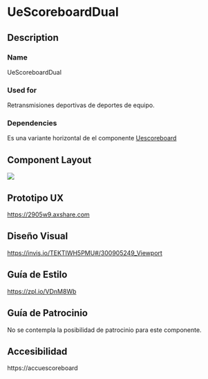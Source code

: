 <!-- ![](https://raw.githubusercontent.com/iamkeeler/UXTOOLTIME/master/UXTOOLTIMELOGO.png) -->

# UeScoreboardDual
## Description
### Name
UeScoreboardDual<br>
### Used for
Retransmisiones deportivas de deportes de equipo.<br>
### Dependencies
Es una variante horizontal de el componente  [Uescoreboard](https://github.com/Pascalmarin/mytest_repo)


## Component Layout
![](https://github.com/Pascalmarin/mytest_repo/blob/master/u34.png)

## Prototipo UX
https://2905w9.axshare.com

## Diseño Visual
https://invis.io/TEKTIWH5PMU#/300905249_Viewport

## Guía de Estilo
https://zpl.io/VDnM8Wb

## Guía de Patrocinio
No se contempla la posibilidad de patrocinio para este componente.

## Accesibilidad
https://accuescoreboard
